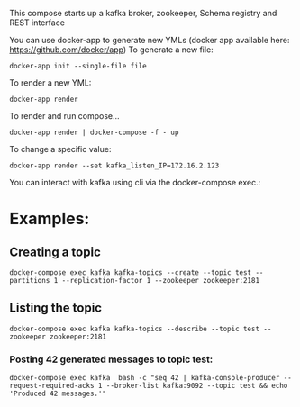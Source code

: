 This compose starts up a kafka broker, zookeeper, Schema registry and REST interface

You can use docker-app to generate new YMLs (docker app available here: https://github.com/docker/app)
To generate a new file:
```cli
docker-app init --single-file file
```

To render a new YML:
```cli
docker-app render
```

To render and run compose...
```cli
docker-app render | docker-compose -f - up
```

To change a specific value:
```cli
docker-app render --set kafka_listen_IP=172.16.2.123
```


You can interact with kafka using cli via the docker-compose exec.:

# Examples:

## Creating a topic

```cli
docker-compose exec kafka kafka-topics --create --topic test --partitions 1 --replication-factor 1 --zookeeper zookeeper:2181
```

## Listing the topic

```cli
docker-compose exec kafka kafka-topics --describe --topic test --zookeeper zookeeper:2181
```

### Posting 42 generated messages to topic test:
```cli
docker-compose exec kafka  bash -c "seq 42 | kafka-console-producer --request-required-acks 1 --broker-list kafka:9092 --topic test && echo 'Produced 42 messages.'"
```
